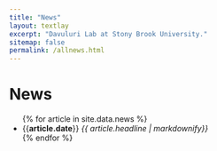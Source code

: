 ```yaml
---
title: "News"
layout: textlay
excerpt: "Davuluri Lab at Stony Brook University."
sitemap: false
permalink: /allnews.html
---
```


# News

<!-- {% for article in site.data.news %}
<p>{{ article.date }} <br>
<em>{{ article.headline | markdownify}}</em></p>
{% endfor %} -->


<div class="col-sm-12 clearfix">

<ul style="overflow: hidden">
  {% for article in site.data.news %}
  <li>{{<b>article.date</b>}} <i>{{ article.headline | markdownify}}</i> </li>
  {% endfor %}
</ul>